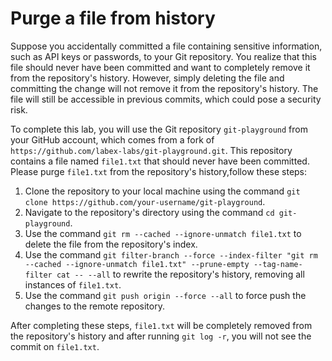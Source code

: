 # Purge a file from history

Suppose you accidentally committed a file containing sensitive information, such as API keys or passwords, to your Git repository. You realize that this file should never have been committed and want to completely remove it from the repository's history. However, simply deleting the file and committing the change will not remove it from the repository's history. The file will still be accessible in previous commits, which could pose a security risk.

To complete this lab, you will use the Git repository `git-playground` from your GitHub account, which comes from a fork of `https://github.com/labex-labs/git-playground.git`. This repository contains a file named `file1.txt` that should never have been committed. Please purge `file1.txt` from the repository's history,follow these steps:

1. Clone the repository to your local machine using the command `git clone https://github.com/your-username/git-playground`.
2. Navigate to the repository's directory using the command `cd git-playground`.
3. Use the command `git rm --cached --ignore-unmatch file1.txt` to delete the file from the repository's index.
4. Use the command `git filter-branch --force --index-filter "git rm --cached --ignore-unmatch file1.txt" --prune-empty --tag-name-filter cat -- --all` to rewrite the repository's history, removing all instances of `file1.txt`.
5. Use the command `git push origin --force --all` to force push the changes to the remote repository.

After completing these steps, `file1.txt` will be completely removed from the repository's history and after running `git log -r`, you will not see the commit on `file1.txt`.
